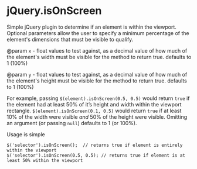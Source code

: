 jQuery.isOnScreen
==========

Simple jQuery plugin to determine if an element is within the viewport.  Optional parameters allow the user to specify a minimum percentage of the element's dimensions that must be visible to qualify.

@param `x` - float values to test against, as a decimal value of how much of the element's width must be visible for the method to return true.  defaults to 1 (100%)

@param `y` - float values to test against, as a decimal value of how much of the element's height must be visible for the method to return true.  defaults to 1 (100%)

For example, passing `$(element).isOnScreen(0.5, 0.5)` would return `true` if the element had at least 50% of it’s height and width within the viewport rectangle. `$(element).isOnScreen(0.1, 0.5)` would return `true` if at least 10% of the width were visible *and* 50% of the height were visible. Omitting an argument (or passing `null`) defaults to 1 (or 100%).

Usage is simple

    $('selector').isOnScreen();  // returns true if element is entirely within the viewport
    $('selector').isOnScreen(0.5, 0.5); // returns true if element is at least 50% within the viewport
